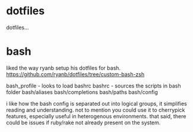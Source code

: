 dotfiles
========

dotfiles...

# bash 

liked the way ryanb setup his dotfiles for bash. 
https://github.com/ryanb/dotfiles/tree/custom-bash-zsh

bash_profile - looks to load bashrc
bashrc - sources the scripts in bash folder
  bash/aliases
  bash/completions
  bash/paths
  bash/config

i like how the bash config is separated out into logical groups, it simplifies 
reading and understanding.  not to mention you could use it to cherrypick features, 
especially useful in heterogenous environments.  that said, there could be issues if 
ruby/rake not already present on the system.





